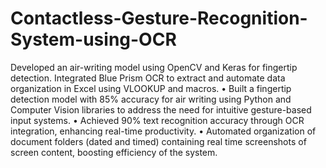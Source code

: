 # Contactless-Gesture-Recognition-System-using-OCR
Developed an air-writing model using OpenCV and Keras for fingertip detection. Integrated Blue Prism OCR to extract and automate data organization in Excel using VLOOKUP and macros.
• Built a fingertip detection model with 85% accuracy for air writing using Python and Computer Vision libraries to address the need for intuitive gesture-based input systems.
• Achieved 90% text recognition accuracy through OCR integration, enhancing real-time productivity.
• Automated organization of document folders (dated and timed) containing real time screenshots of screen content, boosting efficiency of the system.
